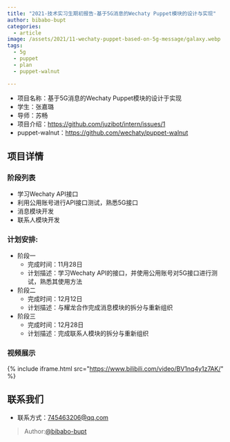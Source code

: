 ```yaml
---
title: "2021-技术实习生期初报告-基于5G消息的Wechaty Puppet模块的设计与实现"
author: bibabo-bupt
categories:
  - article
image: /assets/2021/11-wechaty-puppet-based-on-5g-message/galaxy.webp
tags:
  - 5g
  - puppet
  - plan
  - puppet-walnut

---
```


- 项目名称：基于5G消息的Wechaty Puppet模块的设计于实现
- 学生：张嘉璐
- 导师：苏畅
- 项目介绍：<https://github.com/juzibot/intern/issues/1>
- puppet-walnut：<https://github.com/wechaty/puppet-walnut>
  
## 项目详情

### 阶段列表
  - 学习Wechaty API接口
  - 利用公用账号进行API接口测试，熟悉5G接口
  - 消息模块开发
  - 联系人模块开发

### 计划安排:
  - 阶段一
    - 完成时间：11月28日
    - 计划描述：学习Wechaty API的接口，并使用公用账号对5G接口进行测试，熟悉其使用方法
  - 阶段二
    - 完成时间：12月12日
    - 计划描述：与耀龙合作完成消息模块的拆分与重新组织
  - 阶段三
    - 完成时间：12月28日
    - 计划描述：完成联系人模块的拆分与重新组织

### 视频展示

{% include iframe.html src="https://www.bilibili.com/video/BV1nq4y1z7AK/" %}

## 联系我们

- 联系方式：745463206@qq.com

> Author:[@bibabo-bupt](https://github.com/Bibabo-BUPT)
